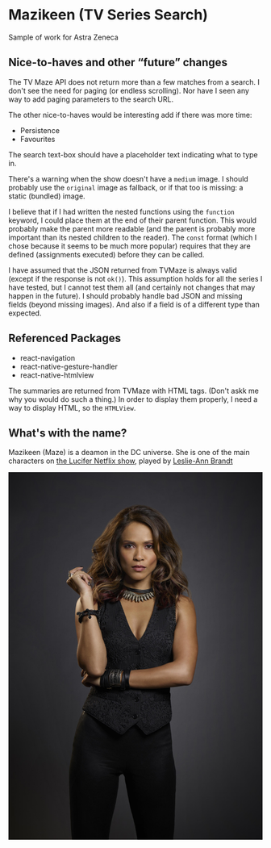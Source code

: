 # Mazikeen (TV Series Search)

Sample of work for Astra Zeneca

## Nice-to-haves and other “future” changes

The TV Maze API does not return more than a few matches from a search. I don't see the need for paging (or endless scrolling). Nor have I seen any way to add paging parameters to the search URL.

The other nice-to-haves would be interesting add if there was more time:

- Persistence
- Favourites

The search text-box should have a placeholder text indicating what to type in.

There's a warning when the show doesn't have a `medium` image. I should probably use the `original` image as fallback, or if that too is missing: a static (bundled) image.

I believe that if I had written the nested functions using the `function` keyword, I could place them at the end of their parent function. This would probably make the parent more readable (and the parent is probably more important than its nested children to the reader). The `const` format (which I chose because it seems to be much more popular) requires that they are defined (assignments executed) before they can be called.

I have assumed that the JSON returned from TVMaze is always valid (except if the response is not `ok()`). This assumption holds for all the series I have tested, but I cannot test them all (and certainly not changes that may happen in the future). I should probably handle bad JSON and missing fields (beyond missing images). And also if a field is of a different type than expected.

## Referenced Packages

- react-navigation
- react-native-gesture-handler
- react-native-htmlview

The summaries are returned from TVMaze with HTML tags. (Don't askk me why you would do such a thing.) In order to display them properly, I need a way to display HTML, so the `HTMLView`.

## What's with the name?

Mazikeen (Maze) is a deamon in the DC universe. She is one of the main characters on [the Lucifer Netflix show][Lucifer], played by [Leslie-Ann Brandt][Leslie]

![Maze][Maze]

<!-- Links -->
[Lucifer]: https://www.imdb.com/title/tt4052886/
[Maze]: maze.jpg
[Leslie]: https://www.imdb.com/name/nm2788229/
